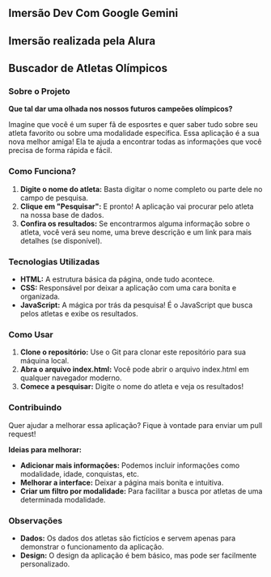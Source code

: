 ## **Imersão Dev Com Google Gemini**
## **Imersão realizada pela Alura**
## **Buscador de Atletas Olímpicos**

### **Sobre o Projeto**

**Que tal dar uma olhada nos nossos futuros campeões olímpicos?** 

Imagine que você é um super fã de esposrtes e quer saber tudo sobre seu atleta favorito ou sobre uma modalidade específica. Essa aplicação é a sua nova melhor amiga! Ela te ajuda a encontrar todas as informações que você precisa de forma rápida e fácil.

### **Como Funciona?**

1. **Digite o nome do atleta:** Basta digitar o nome completo ou parte dele no campo de pesquisa.
2. **Clique em "Pesquisar":** E pronto! A aplicação vai procurar pelo atleta na nossa base de dados.
3. **Confira os resultados:** Se encontrarmos alguma informação sobre o atleta, você verá seu nome, uma breve descrição e um link para mais detalhes (se disponível).

### **Tecnologias Utilizadas**

* **HTML:** A estrutura básica da página, onde tudo acontece.
* **CSS:** Responsável por deixar a aplicação com uma cara bonita e organizada.
* **JavaScript:** A mágica por trás da pesquisa! É o JavaScript que busca pelos atletas e exibe os resultados.

### **Como Usar**

1. **Clone o repositório:** Use o Git para clonar este repositório para sua máquina local.
2. **Abra o arquivo index.html:** Você pode abrir o arquivo index.html em qualquer navegador moderno.
3. **Comece a pesquisar:** Digite o nome do atleta e veja os resultados!

### **Contribuindo**

Quer ajudar a melhorar essa aplicação? Fique à vontade para enviar um pull request! 

**Ideias para melhorar:**

* **Adicionar mais informações:** Podemos incluir informações como modalidade, idade, conquistas, etc.
* **Melhorar a interface:** Deixar a página mais bonita e intuitiva.
* **Criar um filtro por modalidade:** Para facilitar a busca por atletas de uma determinada modalidade.

### **Observações**

* **Dados:** Os dados dos atletas são fictícios e servem apenas para demonstrar o funcionamento da aplicação.
* **Design:** O design da aplicação é bem básico, mas pode ser facilmente personalizado.

